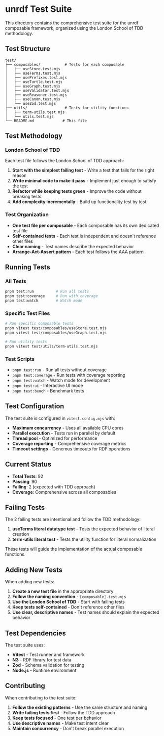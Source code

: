 # unrdf Test Suite

This directory contains the comprehensive test suite for the unrdf composable framework, organized using the London School of TDD methodology.

## Test Structure

```
test/
├── composables/           # Tests for each composable
│   ├── useStore.test.mjs
│   ├── useTerms.test.mjs
│   ├── usePrefixes.test.mjs
│   ├── useTurtle.test.mjs
│   ├── useGraph.test.mjs
│   ├── useValidator.test.mjs
│   ├── useReasoner.test.mjs
│   ├── useCanon.test.mjs
│   └── useZod.test.mjs
├── utils/                 # Tests for utility functions
│   ├── term-utils.test.mjs
│   └── utils.test.mjs
└── README.md             # This file
```

## Test Methodology

### London School of TDD

Each test file follows the London School of TDD approach:

1. **Start with the simplest failing test** - Write a test that fails for the right reason
2. **Write minimal code to make it pass** - Implement just enough to satisfy the test
3. **Refactor while keeping tests green** - Improve the code without breaking tests
4. **Add complexity incrementally** - Build up functionality test by test

### Test Organization

- **One test file per composable** - Each composable has its own dedicated test file
- **Self-contained tests** - Each test is independent and doesn't reference other files
- **Clear naming** - Test names describe the expected behavior
- **Arrange-Act-Assert pattern** - Each test follows the AAA pattern

## Running Tests

### All Tests
```bash
pnpm test:run          # Run all tests
pnpm test:coverage     # Run with coverage
pnpm test:watch        # Watch mode
```

### Specific Test Files
```bash
# Run specific composable tests
pnpm vitest test/composables/useStore.test.mjs
pnpm vitest test/composables/useGraph.test.mjs

# Run utility tests
pnpm vitest test/utils/term-utils.test.mjs
```

### Test Scripts

- `pnpm test:run` - Run all tests without coverage
- `pnpm test:coverage` - Run tests with coverage reporting
- `pnpm test:watch` - Watch mode for development
- `pnpm test:ui` - Interactive UI mode
- `pnpm test:bench` - Benchmark tests

## Test Configuration

The test suite is configured in `vitest.config.mjs` with:

- **Maximum concurrency** - Uses all available CPU cores
- **Parallel execution** - Tests run in parallel by default
- **Thread pool** - Optimized for performance
- **Coverage reporting** - Comprehensive coverage metrics
- **Timeout settings** - Generous timeouts for RDF operations

## Current Status

- **Total Tests**: 92
- **Passing**: 90
- **Failing**: 2 (expected with TDD approach)
- **Coverage**: Comprehensive across all composables

## Failing Tests

The 2 failing tests are intentional and follow the TDD methodology:

1. **useTerms literal datatype test** - Tests the expected behavior of literal creation
2. **term-utils literal test** - Tests the utility function for literal normalization

These tests will guide the implementation of the actual composable functions.

## Adding New Tests

When adding new tests:

1. **Create a new test file** in the appropriate directory
2. **Follow the naming convention** - `[composable].test.mjs`
3. **Use the London School of TDD** - Start with failing tests
4. **Keep tests self-contained** - Don't reference other files
5. **Use clear, descriptive names** - Test names should explain the expected behavior

## Test Dependencies

The test suite uses:

- **Vitest** - Test runner and framework
- **N3** - RDF library for test data
- **Zod** - Schema validation for testing
- **Node.js** - Runtime environment

## Contributing

When contributing to the test suite:

1. **Follow the existing patterns** - Use the same structure and naming
2. **Write failing tests first** - Follow the TDD approach
3. **Keep tests focused** - One test per behavior
4. **Use descriptive names** - Make test intent clear
5. **Maintain concurrency** - Don't break parallel execution
